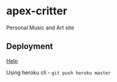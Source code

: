 # apex-critter
Personal Music and Art site

## Deployment
  [Help](https://cli.vuejs.org/guide/deployment.html#heroku)

 Using heroku cli - `git push heroku master`
